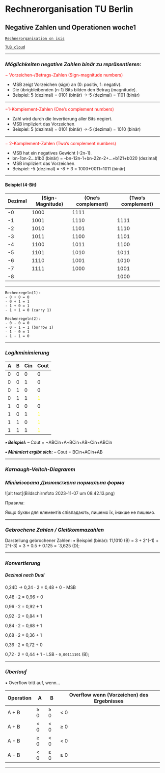 # Rechnerorganisation TU Berlin

## Negative Zahlen und Operationen woche1

[`Rechnerorganisation on isis`](https://isis.tu-berlin.de/course/view.php?id=35785)

[`TUB_cloud`](https://tubcloud.tu-berlin.de/s/YCGoWPgEYJQ6jY7)

***
### **_Möglichkeiten negative Zahlen binär zu repräsentieren:_**

<span style='color: red;'>− Vorzeichen-/Betrags-Zahlen (Sign-magnitude numbers)</span>

- MSB zeigt Vorzeichen (sign) an (0: positiv, 1: negativ).
- Die übrigbleibenden (n-1) Bits bilden den Betrag (magnitude).
- Beispiel: 5 (dezimal) = 0101 (binär) →-5 (dezimal) = 1101 (binär)
***

<span style='color: red;'>−1-Komplement-Zahlen (One’s complement numbers)</span>

- Zahl wird durch die Invertierung aller Bits negiert.
- MSB impliziert das Vorzeichen.
- Beispiel: 5 (dezimal) = 0101 (binär) →-5 (dezimal) = 1010 (binär)
***

<span style='color: red;'>− 2-Komplement-Zahlen (Two’s complement numbers)</span>

- MSB hat ein negatives Gewicht (-2n-1).
- bn-1bn-2…b1b0 (binär) = -bn-12n-1+bn-22n-2+…+b121+b020 (dezimal)
- MSB impliziert das Vorzeichen.
- Beispiel: -5 (dezimal) = -8 + 3 = 1000+0011=1011 (binär)
***

#### **Beispiel (4-Bit)**
| Dezimal | (Sign-Magnitude) | (One’s complement) | (Two’s complement) |
|---------|------------------|--------------------|--------------------|
| -0      | 1000             | 1111               |                    |
| -1      | 1001             | 1110               | 1111               |
| -2      | 1010             | 1101               | 1110               |
| -3      | 1011             | 1100               | 1101               |
| -4      | 1100             | 1011               | 1100               |
| -5      | 1101             | 1010               | 1011               |
| -6      | 1110             | 1001               | 1010               |
| -7      | 1111             | 1000               | 1001               |
| -8      |                  |                    | 1000               |

***
```
Rechenregeln(1):
- 0 + 0 = 0
- 0 + 1 = 1
- 1 + 0 = 1
- 1 + 1 = 0 (carry 1)

Rechenregeln(2):
- 0 - 0 = 0
- 0 - 1 = 1 (borrow 1)
- 1 - 0 = 1
- 1 - 1 = 0
```
***
### **_Logikminimierung_**


| A | B | Cin | Cout                                  |
|---|---|-----|---------------------------------------|
| 0 | 0 | 0   | 0                                     |
| 0 | 0 | 1   | 0                                     | 
| 0 | 1 | 0   | 0                                     | 
| 0 | 1 | 1   | <span style='color: yellow;'>1</span> |
| 1 | 0 | 0   | 0                                     | 
| 1 | 0 | 1   | <span style='color: yellow;'>1</span> | 
| 1 | 1 | 0   | <span style='color: yellow;'>1</span> | 
| 1 | 1 | 1   | <span style='color: yellow;'>1</span> |

**_▪ Beispiel:_**
– Cout = ¬ABCin+A¬BCin+AB¬Cin+ABCin

**_▪ Minimiert ergibt sich:_**
– Cout = BCin+ACin+AB
***
### **_Karnaugh-Veitch-Diagramm_**

### **_Мінімізована Дизюнктивна нормальна форма_**

![alt text](Bildschirmfoto 2023-11-07 um 08.42.13.png)

Правила:

Якщо букви для елементів співпадають, пишемо їх, інакше не пишемо.

***
### **_Gebrochene Zahlen / Gleitkommazahlen_**
Darstellung gebrochener Zahlen:
▪ Beispiel (binär):
11,1010 (B) = 3 + 2^(-1) + 2^(-3) = 3 + 0.5 + 0.125 = `3,625 (D);
***
### **_Konvertierung_**
##### **_Dezimal nach Dual_**

0,24D -> 0,24 · 2 = 0,48 + 0 - MSB

0,48 · 2 = 0,96 + 0

0,96 · 2 = 0,92 + 1

0,92 · 2 = 0,84 + 1

0,84 · 2 = 0,68 + 1

0,68 · 2 = 0,36 + 1

0,36 · 2 = 0,72 + 0

0,72 · 2 = 0,44 + 1 - LSB - `0,00111101` (B);
***
### **_Überlauf_**

▪ Overflow tritt auf, wenn…

| Operation | A    | B    | Overflow wenn (Vorzeichen) des Ergebnisses | 
|-----------|------|------|--------------------------------------------|
| A + B     | ≥  0 | ≥  0 | < 0                                        |
| A + B     | < 0  | < 0  | ≥ 0                                        | 
| A - B     | ≥ 0  | < 0  | < 0                                        | 
| A - B     | < 0  | ≥ 0  | ≥ 0                                        |
***


    

